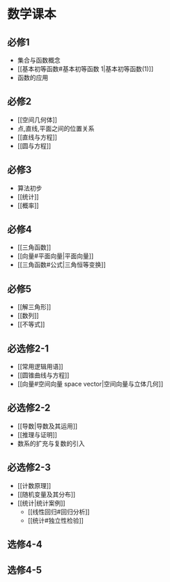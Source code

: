 # 数学课本



## 必修1

- 集合与函数概念
- [[基本初等函数#基本初等函数 1|基本初等函数(1)]]
- 函数的应用

## 必修2

- [[空间几何体]]
- 点,直线,平面之间的位置关系
- [[直线与方程]]
- [[圆与方程]]

## 必修3

- 算法初步
- [[统计]]
- [[概率]]

## 必修4

- [[三角函数]]
- [[向量#平面向量|平面向量]]
- [[三角函数#公式|三角恒等变换]]

## 必修5

- [[解三角形]]
- [[数列]]
- [[不等式]]

## 必选修2-1

- [[常用逻辑用语]]
- [[圆锥曲线与方程]]
- [[向量#空间向量 space vector|空间向量与立体几何]]

## 必选修2-2

- [[导数|导数及其运用]]
- [[推理与证明]]
- 数系的扩充与复数的引入

## 必选修2-3

- [[计数原理]]
- [[随机变量及其分布]]
- [[统计|统计案例]]
  - [[线性回归#回归分析]]
  - [[统计#独立性检验]]

## 选修4-4

## 选修4-5
